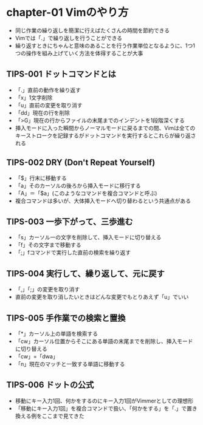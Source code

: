# chapter-01 Vimのやり方
- 同じ作業の繰り返しを簡潔に行えばたくさんの時間を節約できる
- Vimでは「.」で繰り返しを行うことができる
- 繰り返すときにちゃんと意味のあることを行う作業単位となるように、1つ1つの操作を組み上げていく方法を体得することが大事

## TIPS-001 ドットコマンドとは
- 「.」直前の動作を繰り返す
- 「x」1文字削除
- 「u」直前の変更を取り消す
- 「dd」現在の行を削除
- 「>G」現在の行からファイルの末尾までのインデントを1段階深くする
- 挿入モードに入った瞬間からノーマルモードに戻るまでの間、Vimは全てのキーストロークを記録するがドットコマンドを実行するとこれらが繰り返される

## TIPS-002 DRY (Don't Repeat Yourself)
- 「$」行末に移動する
- 「a」そのカーソルの後ろから挿入モードに移行する
- 「A」＝「$a」(このようなコマンドを複合コマンドと呼ぶ)
- 複合コマンドは多いが、大体挿入モードへ切り替わるという共通点がある

## TIPS-003 一歩下がって、三歩進む
- 「s」カーソル一の文字を削除して、挿入モードに切り替える
- 「f」その文字まで移動する
- 「;」fコマンドで実行した直前の検索を繰り返す

## TIPS-004 実行して、繰り返して、元に戻す
- 「,」「;」の変更を取り消す
- 直前の変更を取り消したいときはどんな変更でもとりあえず「u」でいい

## TIPS-005 手作業での検索と置換
- 「*」カーソル上の単語を検索する
- 「cw」カーソル位置からそこにある単語の末尾までを削除し、挿入モードに切り替える
- 「cw」=「dwa」
- 「n」現在のマッチと一致する単語に移動する

## TIPS-006 ドットの公式
- 移動にキー入力1回、何かをするのにキー入力1回がVimmerとしての理想形
- 「移動にキー入力1回」を複合コマンドで扱い、「何かをする」を「.」で置き換える例をここまで見てきた

